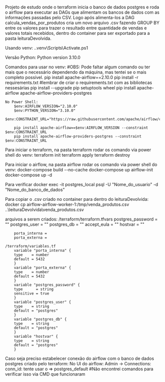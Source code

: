 Projeto de estudo onde o terraform inicia o banco de dados postgres e roda o airflow para executar as DAGs que alimentam os bancos de dados com as informações passadas pelo CSV. Logo após alimenta-los a DAG calcula_vendas_por_produtos cria um novo arquivo .csv fazendo GROUP BY entre os valores para trazer o resultado entre quantidade de vendas e valores totais recebidos, dentro do container para ser exportado para a pasta leituraDevolvida.

Usando venv:
    .\.venv\Scripts\Activate.ps1

Versão Python:
    Python version 3.10.0

Comandos para usar no venv: #OBS: Pode faltar algum comando ou ter mais que o necessário dependendo da máquina, mas tentei se o mais completo possível.
    pip install apache-airflow==2.10.0
    pip install -r requirements.txt  #lembrar de criar o requirements.txt com as bibliotecas nessesárias
    pip install --upgrade pip setuptools wheel
    pip install apache-airflow apache-airflow-providers-postgres

    No Power Shell:
        $env:AIRFLOW_VERSION="2.10.0"
        $env:PYTHON_VERSION="3.10.0"
        $env:CONSTRAINT_URL="https://raw.githubusercontent.com/apache/airflow/constraints-$($env:AIRFLOW_VERSION)/constraints-$($env:PYTHON_VERSION).txt"

        pip install apache-airflow==$env:AIRFLOW_VERSION --constraint $env:CONSTRAINT_URL
        pip install apache-airflow-providers-postgres --constraint $env:CONSTRAINT_URL

Para iniciar o terraform, na pasta terraform rodar os comando via power shell do venv:
    terraform init
    terraform apply
    terraform destroy

Para iniciar o airflow, na pasta airflow rodar os comando via power shell do venv:
    docker-compose build --no-cache
    docker-compose up airflow-init
    docker-compose up -d

Para verificar 
    docker exec -it postgres_local psql -U "Nome_do_usuario" -d "Nome_do_banco_de_dados"

Para copiar o .csv criado no container para dentro do leituraDevolvida:
    docker cp airflow-airflow-worker-1:/tmp/venda_produtos.csv ..\leituraDevolvida\venda_produtos.csv

arquivos a serem criados:
    /terraform/terraform.tfvars
        postgres_password = ""
        postgres_user     = ""
        postgres_db       = ""
        accept_eula = ""
        hostvar     = ""

        porta_interna = 
        porta_externa = 

    /terraform/variables.tf
        variable "porta_interna" {
        type    = number
        default = 5432
        }
        variable "porta_externa" {
        type    = number
        default = 5432
        }
        variable "postgres_password" {
        type      = string
        sensitive = true
        }
        variable "postgres_user" {
        type    = string
        default = "postgres"
        }
        variable "postgres_db" {
        type    = string
        default = "postgres"
        }
        variable "hostvar" {
        type    = string
        default = "postgres"
        }

Caso seja preciso estabelecer conexão do airflow com o banco de dados postgres criado pelo terraform:
    No UI do airflow:
        Admin -> Connections:
            conn_id: tente usar o => postgres_default
            #Não encontrei comandos para verificar isso via CMD que funcionaram